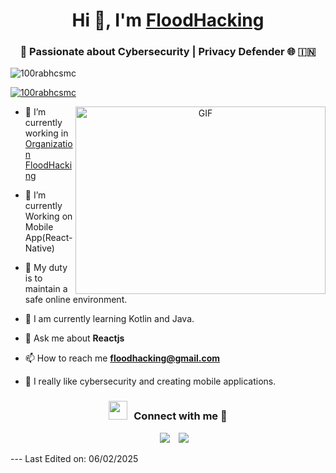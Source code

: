 <h1 align="center">Hi 👋, I'm <a href="https://100rabhcsmc.github.io/Me.io/" target="blank">
FloodHacking</a></h1>
<h3 align="center">🔐 Passionate about Cybersecurity | Privacy Defender 🌐 &#127470;&#127475</h3>

<p align="left"> <img src="https://komarev.com/ghpvc/?username=100rabhcsmc&label=Profile%20views&color=0e75b6&style=flat" alt="100rabhcsmc" /> </p>

<p align="left"> <a href="https://twitter.com/100rabhcsmc" target="blank"><img src="https://img.shields.io/twitter/follow/100rabhcsmc?logo=twitter&style=for-the-badge" alt="100rabhcsmc" /></a> </p>

<a target="_blank" align="center">
  <img align="right" top="500" height="300" width="400" alt="GIF" src="https://media.giphy.com/media/SWoSkN6DxTszqIKEqv/giphy.gif">
</a>

- 🔭 I’m currently working in <a href="https://floodhacking.com/" target="blank"> Organization FloodHacking</a>

- 🌱 I’m currently Working on Mobile App(React-Native)

- 🤝 My duty is to maintain a safe online environment.

- 🌱 I am currently learning Kotlin and Java.

- 💬 Ask me about **Reactjs**

- 📫 How to reach me **floodhacking@gmail.com**

- 📄 I really like cybersecurity and creating mobile applications.
<h3 align="center" > <img src="https://media.giphy.com/media/iY8CRBdQXODJSCERIr/giphy.gif" width="30" height="30" style="margin-right: 10px;">Connect with me 🤝 </h3>

<p align="center">

 <div align="center"  class="icons-social" style="margin-left: 10px;">
        <a style="margin-left: 10px;" target="_blank" href="https://github.com/FloodHacking">
		<img src="https://img.icons8.com/doodle/40/000000/github--v1.png"></a>
		<a style="margin-left: 10px;" target="_blank" href="[https://www.youtube.com/channel/UC-ZdNkKNHC6KguDqNFKO2Nw?view_as=subscriber](https://www.youtube.com/@floodhacking)">
				<img src="https://img.icons8.com/doodle/1x/youtube--v2.png" ></a>
      </div>

</p>
---
Last Edited on: 06/02/2025


